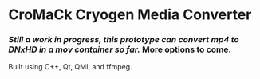# CroMaCk Cryogen Media Converter

### *Still a work in progress, this prototype can convert mp4 to DNxHD in a mov container so far.* More options to come.

Built using C++, Qt, QML and ffmpeg.